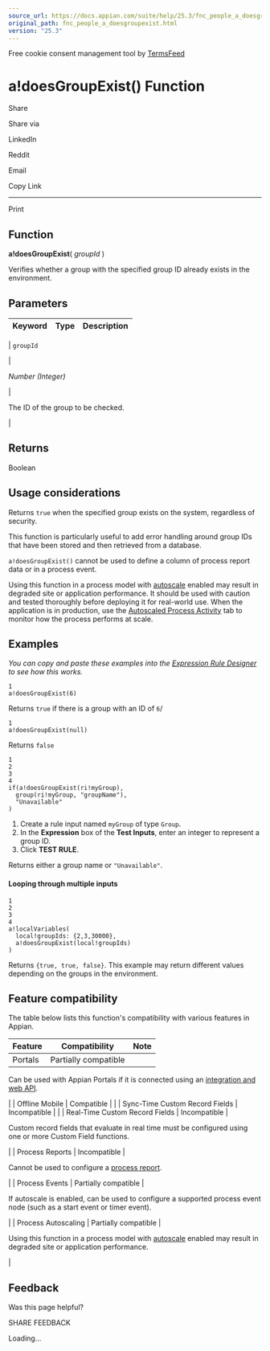 ```yaml
---
source_url: https://docs.appian.com/suite/help/25.3/fnc_people_a_doesgroupexist.html
original_path: fnc_people_a_doesgroupexist.html
version: "25.3"
---
```


Free cookie consent management tool by [TermsFeed](https://www.termsfeed.com/)

# a!doesGroupExist() Function

Share

Share via

LinkedIn

Reddit

Email

Copy Link

* * *

Print

## Function

**a!doesGroupExist**( _groupId_ )

Verifies whether a group with the specified group ID already exists in the environment.

## Parameters

| Keyword | Type | Description |
| --- | --- | --- |
|
`groupId`

 |

_Number (Integer)_

 |

The ID of the group to be checked.

 |

## Returns

Boolean

## Usage considerations

Returns `true` when the specified group exists on the system, regardless of security.

This function is particularly useful to add error handling around group IDs that have been stored and then retrieved from a database.

`a!doesGroupExist()` cannot be used to define a column of process report data or in a process event.

Using this function in a process model with [autoscale](autoscale-processes.html) enabled may result in degraded site or application performance. It should be used with caution and tested thoroughly before deploying it for real-world use. When the application is in production, use the [Autoscaled Process Activity](monitoring-autoscaled-processes.html) tab to monitor how the process performs at scale.

## Examples

_You can copy and paste these examples into the [Expression Rule Designer](Expression_Rules.html) to see how this works._

```
1
a!doesGroupExist(6)
```

Returns `true` if there is a group with an ID of `6`/

```
1
a!doesGroupExist(null)
```

Returns `false`

```
1
2
3
4
if(a!doesGroupExist(ri!myGroup),
  group(ri!myGroup, "groupName"),
  "Unavailable"
)
```

1.  Create a rule input named `myGroup` of type `Group`.
2.  In the **Expression** box of the **Test Inputs**, enter an integer to represent a group ID.
3.  Click **TEST RULE**.

Returns either a group name or `"Unavailable"`.

#### Looping through multiple inputs

```
1
2
3
4
a!localVariables(
  local!groupIds: {2,3,30000},
  a!doesGroupExist(local!groupIds)
)
```

Returns `{true, true, false}`. This example may return different values depending on the groups in the environment.

## Feature compatibility

The table below lists this function's compatibility with various features in Appian.

| Feature | Compatibility | Note |
| --- | --- | --- |
| Portals | Partially compatible |
Can be used with Appian Portals if it is connected using an [integration and web API](portals-design.html#using-partially-compatible-functions-and-objects-in-a-portal).

 |
| Offline Mobile | Compatible |  |
| Sync-Time Custom Record Fields | Incompatible |  |
| Real-Time Custom Record Fields | Incompatible |

Custom record fields that evaluate in real time must be configured using one or more Custom Field functions.

 |
| Process Reports | Incompatible |

Cannot be used to configure a [process report](Process_Reports.html).

 |
| Process Events | Partially compatible |

If autoscale is enabled, can be used to configure a supported process event node (such as a start event or timer event).

 |
| Process Autoscaling | Partially compatible |

Using this function in a process model with [autoscale](autoscale-processes.html) enabled may result in degraded site or application performance.

 |

## Feedback

Was this page helpful?

SHARE FEEDBACK

Loading...